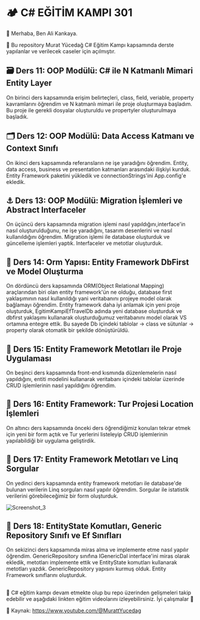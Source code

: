 # 🏕️ C# EĞİTİM KAMPI 301

👋 Merhaba, Ben Ali Kankaya.

🌱 Bu repository Murat Yücedağ C# Eğitim Kampı kapsamında derste yapılanlar ve verilecek caseler için açılmıştır.

## 🗃️ Ders 11: OOP Modülü: C# ile N Katmanlı Mimari Entity Layer
On birinci ders kapsamında erişim belirteçleri, class, field, veriable, property kavramlarını öğrendim ve N katmanlı mimari ile proje oluşturmaya başladım. Bu proje ile gerekli dosyalar oluşturuldu ve propertyler oluşturulmaya başladık.

## 🗂️ Ders 12: OOP Modülü: Data Access Katmanı ve Context Sınıfı
On ikinci ders kapsamında referansların ne işe yaradığını öğrendim. Entity, data access, business ve presentation katmanları arasındaki ilişkiyi kurduk. Entity Framework paketini yükledik ve connectionStrings'ini App.config'e ekledik.

## ⚓ Ders 13: OOP Modülü: Migration İşlemleri ve Abstract Interfaceler
On üçüncü ders kapsamında migration işlemi nasıl yapıldığını,interface'in nasıl oluşturulduğunu, ne işe yaradığını, tasarım desenlerini ve nasıl kullanıldığını öğrendim. Migration işlemi ile database oluşturduk ve güncelleme işlemleri yaptık. Interfaceler ve metotlar oluşturduk.

## 🧭 Ders 14: Orm Yapısı: Entity Framework DbFirst ve Model Oluşturma
On dördüncü ders kapsamında ORM(Object Relational Mapping) araçlarından biri olan entity framework'ün ne olduğu, database first yaklaşımının nasıl kullanıldığı yani veritabanını projeye model olarak bağlamayı öğrendim. Entity framework daha iyi anlamak için yeni proje oluşturduk, EgitimKampiEfTravelDb adında yeni database oluşturduk ve dbfirst yaklaşımı kullanarak oluşturduğumuz veritabanını model olarak VS ortamına entegre ettik. Bu sayede Db içindeki tablolar -> class ve sütunlar -> property olarak otomatik bir şekilde dönüştürüldü.   

## 🔎 Ders 15: Entity Framework Metotları ile Proje Uygulaması
On beşinci ders kapsamında front-end kısmında düzenlemelerin nasıl yapıldığını, entiti modelini kullanarak veritabanı içindeki tablolar üzerinde CRUD işlemlerinin nasıl yapıldığını öğrendim.

## 🗼 Ders 16: Entity Framework: Tur Projesi Location İşlemleri
On altıncı ders kapsamında önceki ders öğrendiğimiz konuları tekrar etmek için yeni bir form açtık ve Tur yerlerini listeleyip CRUD işlemlerinin yapılabildiği bir uygulama geliştirdik.

## 🔑 Ders 17: Entity Framework Metotları ve Linq Sorgular
On yedinci ders kapsamında entity framework metotları ile database'de bulunan verilerin Linq sorguları nasıl yapılır öğrendim. Sorgular ile istatistik verilerini görebileceğimiz bir form oluşturduk.

![Screenshot_3](https://github.com/user-attachments/assets/2eb41eb2-e69a-4132-ba9d-5a4ce2dbb2c9)

## 🧭 Ders 18: EntityState Komutları, Generic Repository Sınıfı ve Ef Sınıfları
On sekizinci ders kapsamında miras alma ve implemente etme nasıl yapılır öğrendim. GenericRepository sınıfına IGenericDal interface'ini miras olarak ekledik, metotları implemente ettik ve EntityState komutları kullanarak metotları yazdık. GenericRepository yapısını kurmuş olduk. Entity Framework sınıflarını oluşturduk.

##
🔖 C# eğitim kampı devam etmekte olup bu repo üzerinden gelişmeleri takip edebilir ve aşağıdaki linkten eğitim videolarını izleyebilirsiniz. İyi çalışmalar 🎉

📙 Kaynak: https://www.youtube.com/@MurattYucedag